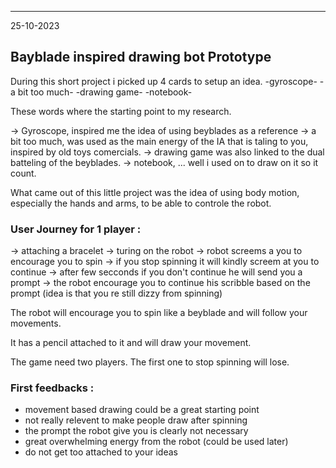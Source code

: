 ___
25-10-2023
## Bayblade inspired drawing bot Prototype

During this short project i picked up 4 cards to setup an idea.
-gyroscope-
-a bit too much-
-drawing game-
-notebook-

These words where the starting point to my research.

-> Gyroscope, inspired me the idea of using beyblades as a reference
-> a bit too much, was used as the main energy of the IA that is taling to you, inspired by old toys comercials.
-> drawing game was also linked to the dual batteling of the beyblades.
-> notebook, ... well i used on to draw on it so it count.

What came out of this little project was the idea of using body motion, 
especially the hands and arms, to be able to controle the robot.

### User Journey for 1 player : 
-> attaching a bracelet 
-> turing on the robot
-> robot screems a you to encourage you to spin
-> if you stop spinning it will kindly screem at you to continue
-> after few secconds if you don't continue he will send you a prompt
-> the robot encourage you to continue his scribble based on the prompt
(idea is that you re still dizzy from spinning) 

The robot will encourage you to spin like a beyblade and will follow your movements. 

It has a pencil attached to it and will draw your movement.

The game need two players. The first one to stop spinning will lose.

### First feedbacks :
- movement based drawing could be a great starting point
- not really relevent to make people draw after spinning
- the prompt the robot give you is clearly not necessary
- great overwhelming energy from the robot (could be used later)
- do not get too attached to your ideas

